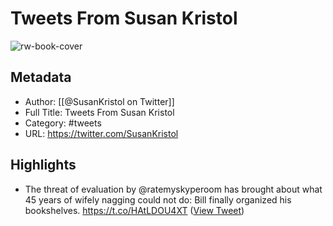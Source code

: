 # Tweets From Susan Kristol

![rw-book-cover](https://pbs.twimg.com/profile_images/751422892370497536/CQha1Cn4.jpg)

## Metadata
- Author: [[@SusanKristol on Twitter]]
- Full Title: Tweets From Susan Kristol
- Category: #tweets
- URL: https://twitter.com/SusanKristol

## Highlights
- The threat of evaluation by @ratemyskyperoom has brought about what 45 years of wifely nagging could not do: Bill finally organized his bookshelves. https://t.co/HAtLDOU4XT ([View Tweet](https://twitter.com/SusanKristol/status/1278665112748986368))
